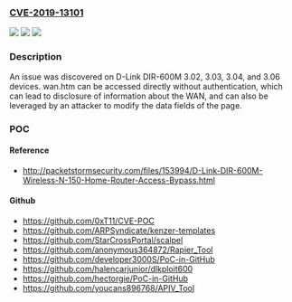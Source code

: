 ### [CVE-2019-13101](https://cve.mitre.org/cgi-bin/cvename.cgi?name=CVE-2019-13101)
![](https://img.shields.io/static/v1?label=Product&message=n%2Fa&color=blue)
![](https://img.shields.io/static/v1?label=Version&message=n%2Fa&color=blue)
![](https://img.shields.io/static/v1?label=Vulnerability&message=n%2Fa&color=brighgreen)

### Description

An issue was discovered on D-Link DIR-600M 3.02, 3.03, 3.04, and 3.06 devices. wan.htm can be accessed directly without authentication, which can lead to disclosure of information about the WAN, and can also be leveraged by an attacker to modify the data fields of the page.

### POC

#### Reference
- http://packetstormsecurity.com/files/153994/D-Link-DIR-600M-Wireless-N-150-Home-Router-Access-Bypass.html

#### Github
- https://github.com/0xT11/CVE-POC
- https://github.com/ARPSyndicate/kenzer-templates
- https://github.com/StarCrossPortal/scalpel
- https://github.com/anonymous364872/Rapier_Tool
- https://github.com/developer3000S/PoC-in-GitHub
- https://github.com/halencarjunior/dlkploit600
- https://github.com/hectorgie/PoC-in-GitHub
- https://github.com/youcans896768/APIV_Tool

